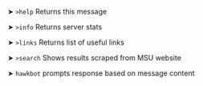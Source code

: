 ➤ ` >help `   Returns this message

➤ ` >info `   Returns server stats

➤ ` >links ` Returns list of useful links
      
➤ ` >search `   Shows results scraped from MSU website 

➤ ` hawkbot ` prompts response based on message content